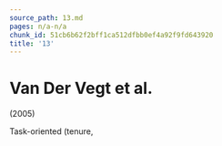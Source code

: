 ```yaml
---
source_path: 13.md
pages: n/a-n/a
chunk_id: 51cb6b62f2bff1ca512dfbb0ef4a92f9fd643920
title: '13'
---
```

# Van Der Vegt et al.

(2005)

Task-oriented (tenure,
